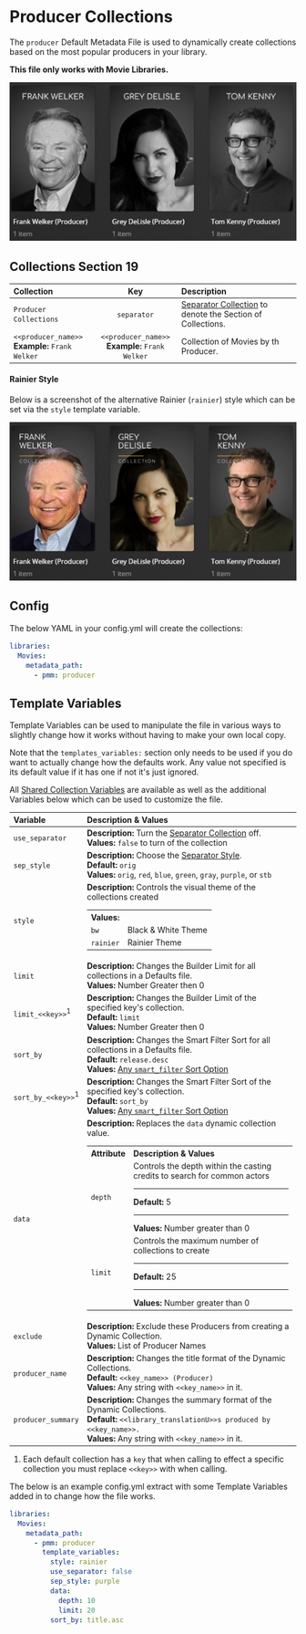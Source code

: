 # Producer Collections

The `producer` Default Metadata File is used to dynamically create collections based on the most popular producers in your library.

**This file only works with Movie Libraries.**

![](../images/producer1.png)

## Collections Section 19

| Collection                                         |                        Key                         | Description                                                                 |
|:---------------------------------------------------|:--------------------------------------------------:|:----------------------------------------------------------------------------|
| `Producer Collections`                             |                    `separator`                     | [Separator Collection](../separators) to denote the Section of Collections. |
| `<<producer_name>>`<br>**Example:** `Frank Welker` | `<<producer_name>>`<br>**Example:** `Frank Welker` | Collection of Movies by th Producer.                                        |

#### Rainier Style

Below is a screenshot of the alternative Rainier (`rainier`) style which can be set via the `style` template variable.

![](../images/producer2.png)

## Config

The below YAML in your config.yml will create the collections:

```yaml
libraries:
  Movies:
    metadata_path:
      - pmm: producer
```

## Template Variables

Template Variables can be used to manipulate the file in various ways to slightly change how it works without having to make your own local copy.

Note that the `templates_variables:` section only needs to be used if you do want to actually change how the defaults work. Any value not specified is its default value if it has one if not it's just ignored.

All [Shared Collection Variables](../variables) are available as well as the additional Variables below which can be used to customize the file.

| Variable           | Description & Values                                                                                                                                                                                                                                                                                                                                                                                                                                                                                                                               |
|:-------------------|:---------------------------------------------------------------------------------------------------------------------------------------------------------------------------------------------------------------------------------------------------------------------------------------------------------------------------------------------------------------------------------------------------------------------------------------------------------------------------------------------------------------------------------------------------|
| `use_separator`    | **Description:** Turn the [Separator Collection](../separators) off.<br>**Values:** `false` to turn of the collection                                                                                                                                                                                                                                                                                                                                                                                                                              |
| `sep_style`        | **Description:** Choose the [Separator Style](../separators.md#separator-styles).<br>**Default:** `orig`<br>**Values:** `orig`, `red`, `blue`, `green`, `gray`, `purple`, or `stb`                                                                                                                                                                                                                                                                                                                                                                 |         
| `style `           | **Description:** Controls the visual theme of the collections created<table class="clearTable"><tr><th>Values:</th></tr><tr><td><code>bw</code></td><td>Black & White Theme</td></tr><tr><td><code>rainier</code></td><td>Rainier Theme</td></tr></table>                                                                                                                                                                                                                                                                                          |
| `limit`            | **Description:** Changes the Builder Limit for all collections in a Defaults file.<br>**Values:** Number Greater then 0                                                                                                                                                                                                                                                                                                                                                                                                                            |
| `limit_<<key>>`<sup>1</sup>    | **Description:** Changes the Builder Limit of the specified key's collection.<br>**Default:** `limit`<br>**Values:** Number Greater then 0                                                                                                                                                                                                                                                                                                                                                                                                         |
| `sort_by`          | **Description:** Changes the Smart Filter Sort for all collections in a Defaults file.<br>**Default:** `release.desc`<br>**Values:** [Any `smart_filter` Sort Option](../../metadata/builders/smart.md#sort-options)                                                                                                                                                                                                                                                                                                                               |
| `sort_by_<<key>>`<sup>1</sup>  | **Description:** Changes the Smart Filter Sort of the specified key's collection.<br>**Default:** `sort_by`<br>**Values:** [Any `smart_filter` Sort Option](../../metadata/builders/smart.md#sort-options)                                                                                                                                                                                                                                                                                                                                         |
| `data`             | **Description:** Replaces the `data` dynamic collection value.<table class="clearTable"><tr><th>Attribute</th><th>Description & Values</th></tr><tr><td><code>depth</code></td><td>Controls the depth within the casting credits to search for common actors<hr><strong>Default:</strong> 5<hr><strong>Values:</strong> Number greater than 0</td></tr><tr><td><code>limit</code></td><td>Controls the maximum number of collections to create<hr><strong>Default:</strong> 25<hr><strong>Values:</strong> Number greater than 0</td></tr></table> |
| `exclude`          | **Description:** Exclude these Producers from creating a Dynamic Collection.<br>**Values:** List of Producer Names                                                                                                                                                                                                                                                                                                                                                                                                                                 |
| `producer_name`    | **Description:** Changes the title format of the Dynamic Collections.<br>**Default:** `<<key_name>> (Producer)`<br>**Values:** Any string with `<<key_name>>` in it.                                                                                                                                                                                                                                                                                                                                                                               |
| `producer_summary` | **Description:** Changes the summary format of the Dynamic Collections.<br>**Default:** `<<library_translationU>>s produced by <<key_name>>.`<br>**Values:** Any string with `<<key_name>>` in it.                                                                                                                                                                                                                                                                                                                                                 |

1. Each default collection has a `key` that when calling to effect a specific collection you must replace `<<key>>` with when calling.

The below is an example config.yml extract with some Template Variables added in to change how the file works.

```yaml
libraries:
  Movies:
    metadata_path:
      - pmm: producer
        template_variables:
          style: rainier
          use_separator: false
          sep_style: purple
          data:
            depth: 10
            limit: 20
          sort_by: title.asc
```